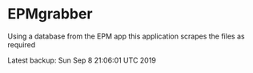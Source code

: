 # EPMgrabber
Using a database from the EPM app this application scrapes the files as required


Latest backup: Sun Sep 8 21:06:01 UTC 2019
